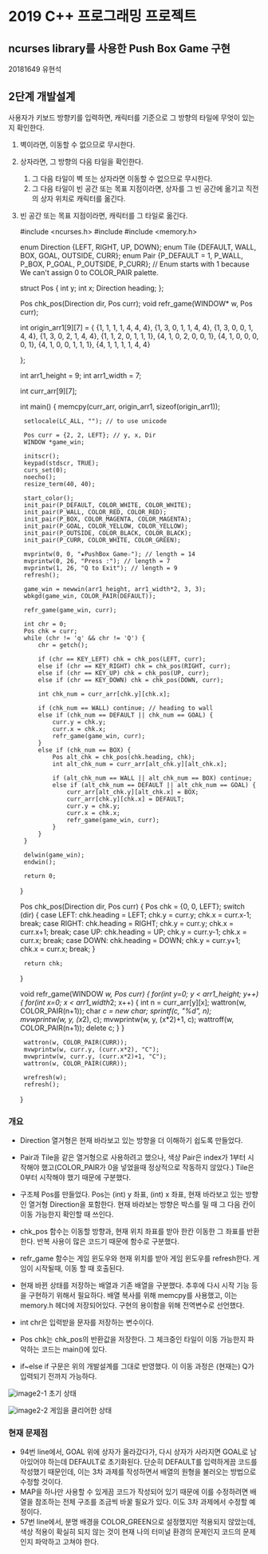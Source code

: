 2019 C++ 프로그래밍 프로젝트
==========================
ncurses library를 사용한 Push Box Game 구현
--------------------------
20181649 유현석

## 2단계 개발설계
사용자가 키보드 방향키를 입력하면, 캐릭터를 기준으로 그 방향의 타일에 무엇이 있는지 확인한다.
1. 벽이라면, 이동할 수 없으므로 무시한다.
2. 상자라면, 그 방향의 다음 타일을 확인한다.
    1. 그 다음 타일이 벽 또는 상자라면 이동할 수 없으므로 무시한다.
    2. 그 다음 타일이 빈 공간 또는 목표 지점이라면, 상자를 그 빈 공간에 옮기고 직전의 상자 위치로 캐릭터를 옮긴다.
3. 빈 공간 또는 목표 지점이라면, 캐릭터를 그 타일로 옮긴다.

    #include <ncurses.h>
    #include <clocale>
    #include <memory.h>

    enum Direction {LEFT, RIGHT, UP, DOWN};
    enum Tile {DEFAULT, WALL, BOX, GOAL, OUTSIDE, CURR};
    enum Pair {P_DEFAULT = 1, P_WALL, P_BOX, P_GOAL, P_OUTSIDE, P_CURR};
    // Enum starts with 1 because We can't assign 0 to COLOR_PAIR palette.

    struct Pos {
        int y;
        int x;
        Direction heading;
    };

    Pos chk_pos(Direction dir, Pos curr);
    void refr_game(WINDOW* w, Pos curr);

    int origin_arr1[9][7] = {
            {1, 1, 1, 1, 4, 4, 4},
            {1, 3, 0, 1, 1, 4, 4},
            {1, 3, 0, 0, 1, 4, 4},
            {1, 3, 0, 2, 1, 4, 4},
            {1, 1, 2, 0, 1, 1, 1},
            {4, 1, 0, 2, 0, 0, 1},
            {4, 1, 0, 0, 0, 0, 1},
            {4, 1, 0, 0, 1, 1, 1},
            {4, 1, 1, 1, 1, 4, 4}

    };

    int arr1_height = 9;
    int arr1_width = 7;

    int curr_arr[9][7];

    int main() {
        memcpy(curr_arr, origin_arr1, sizeof(origin_arr1));

        setlocale(LC_ALL, ""); // to use unicode

        Pos curr = {2, 2, LEFT}; // y, x, Dir
        WINDOW *game_win;

        initscr();
        keypad(stdscr, TRUE);
        curs_set(0);
        noecho();
        resize_term(40, 40);

        start_color();
        init_pair(P_DEFAULT, COLOR_WHITE, COLOR_WHITE);
        init_pair(P_WALL, COLOR_RED, COLOR_RED);
        init_pair(P_BOX, COLOR_MAGENTA, COLOR_MAGENTA);
        init_pair(P_GOAL, COLOR_YELLOW, COLOR_YELLOW);
        init_pair(P_OUTSIDE, COLOR_BLACK, COLOR_BLACK);
        init_pair(P_CURR, COLOR_WHITE, COLOR_GREEN);

        mvprintw(0, 0, "★PushBox Game☆"); // length = 14
        mvprintw(0, 26, "Press :"); // length = 7
        mvprintw(1, 26, "Q to Exit"); // length = 9
        refresh();

        game_win = newwin(arr1_height, arr1_width*2, 3, 3);
        wbkgd(game_win, COLOR_PAIR(DEFAULT));

        refr_game(game_win, curr);

        int chr = 0;
        Pos chk = curr;
        while (chr != 'q' && chr != 'Q') {
            chr = getch();

            if (chr == KEY_LEFT) chk = chk_pos(LEFT, curr);
            else if (chr == KEY_RIGHT) chk = chk_pos(RIGHT, curr);
            else if (chr == KEY_UP) chk = chk_pos(UP, curr);
            else if (chr == KEY_DOWN) chk = chk_pos(DOWN, curr);

            int chk_num = curr_arr[chk.y][chk.x];

            if (chk_num == WALL) continue; // heading to wall
            else if (chk_num == DEFAULT || chk_num == GOAL) {
                curr.y = chk.y;
                curr.x = chk.x;
                refr_game(game_win, curr);
            }
            else if (chk_num == BOX) {
                Pos alt_chk = chk_pos(chk.heading, chk);
                int alt_chk_num = curr_arr[alt_chk.y][alt_chk.x];

                if (alt_chk_num == WALL || alt_chk_num == BOX) continue;
                else if (alt_chk_num == DEFAULT || alt_chk_num == GOAL) {
                    curr_arr[alt_chk.y][alt_chk.x] = BOX;
                    curr_arr[chk.y][chk.x] = DEFAULT;
                    curr.y = chk.y;
                    curr.x = chk.x;
                    refr_game(game_win, curr);
                }
            }
        }

        delwin(game_win);
        endwin();

        return 0;
    }

    Pos chk_pos(Direction dir, Pos curr) {
        Pos chk = {0, 0, LEFT};
        switch (dir) {
            case LEFT:
                chk.heading = LEFT;
                chk.y = curr.y;
                chk.x = curr.x-1;
                break;
            case RIGHT:
                chk.heading = RIGHT;
                chk.y = curr.y;
                chk.x = curr.x+1;
                break;
            case UP:
                chk.heading = UP;
                chk.y = curr.y-1;
                chk.x = curr.x;
                break;
            case DOWN:
                chk.heading = DOWN;
                chk.y = curr.y+1;
                chk.x = curr.x;
                break;
        }

        return chk;
    }

    void refr_game(WINDOW *w, Pos curr) {
        for(int y=0; y < arr1_height; y++) {
            for(int x=0; x < arr1_width*2; x++) {
                int n = curr_arr[y][x];
                wattron(w, COLOR_PAIR(n+1));
                char *c = new char;
                sprintf(c, "%d", n);
                mvwprintw(w, y, (x*2), c);
                mvwprintw(w, y, (x*2)+1, c);
                wattroff(w, COLOR_PAIR(n+1));
                delete c;
            }
        }

        wattron(w, COLOR_PAIR(CURR));
        mvwprintw(w, curr.y, (curr.x*2), "C");
        mvwprintw(w, curr.y, (curr.x*2)+1, "C");
        wattron(w, COLOR_PAIR(CURR));

        wrefresh(w);
        refresh();
    }

### 개요
- Direction 열거형은 현재 바라보고 있는 방향을 더 이해하기 쉽도록 만들었다.
- Pair과 Tile을 같은 열거형으로 사용하려고 했으나, 색상 Pair은 index가 1부터 시작해야 했고(COLOR_PAIR가 0을 넣었을때 정상적으로 작동하지 않았다.) Tile은 0부터 시작해야 했기 때문에 구분했다.
- 구조체 Pos를 만들었다. Pos는 (int) y 좌표, (int) x 좌표, 현재 바라보고 있는 방향인 열거형 Direction을 포함한다. 현재 바라보는 방향은 박스를 밀 때 그 다음 칸이 이동 가능한지 확인할 때 쓰인다.

- chk_pos 함수는 이동할 방향과, 현재 위치 좌표를 받아 한칸 이동한 그 좌표를 반환한다. 반복 사용이 많은 코드기 때문에 함수로 구분했다.
- refr_game 함수는 게임 윈도우와 현재 위치를 받아 게임 윈도우를 refresh한다. 게임이 시작될때, 이동 할 때 호출된다.

- 현재 바뀐 상태를 저장하는 배열과 기존 배열을 구분했다. 추후에 다시 시작 기능 등을 구현하기 위해서 필요하다. 배열 복사를 위해 memcpy를 사용했고, 이는 memory.h 헤더에 저장되어있다. 구현의 용이함을 위해 전역변수로 선언했다.

- int chr은 입력받을 문자를 저장하는 변수이다.
- Pos chk는 chk_pos의 반환값을 저장한다. 그 체크중인 타일이 이동 가능한지 파악하는 코드는 main()에 있다.
- if~else if 구문은 위의 개발설계를 그대로 반영했다. 이 이동 과정은 (현재는) Q가 입력되기 전까지 가능하다.

![image2-1](images/image2-1.png)
초기 상태

![image2-2](images/image2-2.png)
게임을 클리어한 상태

### 현재 문제점
- 94번 line에서, GOAL 위에 상자가 올라갔다가, 다시 상자가 사라지면 GOAL로 남아있어야 하는데 DEFAULT로 초기화된다. 단순히 DEFAULT를 입력하게끔 코드를 작성했기 때문인데, 이는 3차 과제를 작성하면서 배열의 원형을 불러오는 방법으로 수정할 것이다.
- MAP을 하나만 사용할 수 있게끔 코드가 작성되어 있기 때문에 이를 수정하려면 배열을 참조하는 전체 구조를 조금씩 바꿀 필요가 있다. 이도 3차 과제에서 수정할 예정이다.
- 57번 line에서, 분명 배경을 COLOR_GREEN으로 설정했지만 적용되지 않았는데, 색상 적용이 확실히 되지 않는 것이 현재 나의 터미널 환경의 문제인지 코드의 문제인지 파악하고 고쳐야 한다.